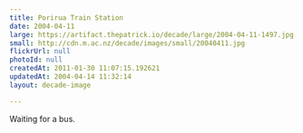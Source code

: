 ```yaml
---
title: Porirua Train Station
date: 2004-04-11
large: https://artifact.thepatrick.io/decade/large/2004-04-11-1497.jpg
small: http://cdn.m.ac.nz/decade/images/small/20040411.jpg
flickrUrl: null
photoId: null
createdAt: 2011-01-30 11:07:15.192621
updatedAt: 2004-04-14 11:32:14
layout: decade-image

---
```

Waiting for a bus.
